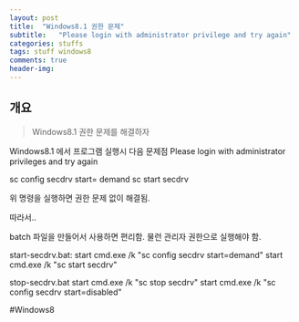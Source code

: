 ```yaml
---
layout: post
title:  "Windows8.1 권한 문제"
subtitle:   "Please login with administrator privilege and try again"
categories: stuffs
tags: stuff windows8 
comments: true
header-img: 
---
```


## 개요
> Windows8.1 권한 문제를 해결하자 

Windows8.1 에서 프로그램 실행시 다음 문제점
Please login with administrator privileges and try again


sc config secdrv start= demand
sc start secdrv


위 명령을 실행하면 권한 문제 없이 해결됨.


따라서..


batch 파일을 만들어서 사용하면 편리함.
물런 관리자 권한으로 실행해야 함.


start-secdrv.bat:
start cmd.exe /k "sc config secdrv start=demand"
start cmd.exe /k "sc start secdrv"




stop-secdrv.bat
start cmd.exe /k "sc stop secdrv"
start cmd.exe /k "sc config secdrv start=disabled"

#Windows8 
